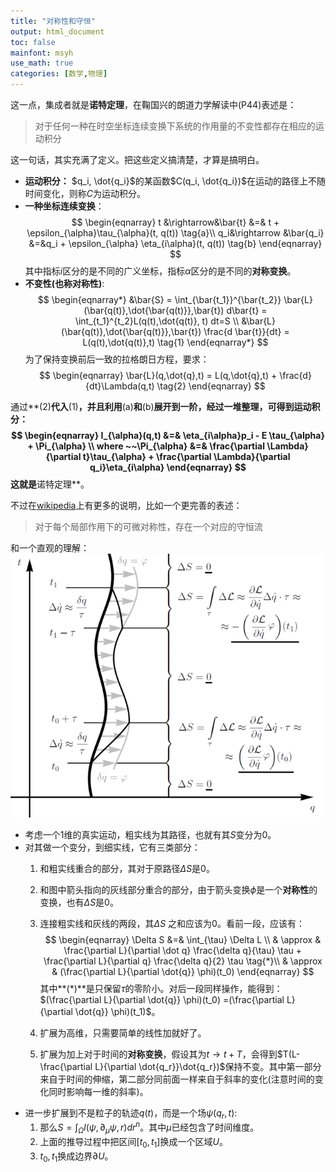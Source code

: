 ```yaml
---
title: "对称性和守恒"
output: html_document
toc: false
mainfont: msyh
use_math: true
categories: [数学,物理]
---
```

<meta http-equiv='Content-Type' content='text/html; charset=utf-8' />

这一点，集成者就是**诺特定理**，在鞠国兴的朗道力学解读中(P44)表述是：
> 对于任何一种在时空坐标连续变换下系统的作用量的不变性都存在相应的运动积分

这一句话，其实充满了定义。把这些定义搞清楚，才算是搞明白。

* **运动积分：** $q_i, \dot{q_i}$的某函数$C(q_i, \dot{q_i})$在运动的路径上不随时间变化，则称$C$为运动积分。
*  **一种坐标连续变换**：
	$$
	\begin{eqnarray}
	t &\rightarrow&\bar{t} &=& t + \epsilon_{\alpha}\tau_{\alpha}(t, q(t)) \tag{a}\\
	q_i&\rightarrow &\bar{q_i} &=&q_i + \epsilon_{\alpha} \eta_{i\alpha}(t, q(t))  \tag{b}
	\end{eqnarray}
	$$
	其中指标$i$区分的是不同的广义坐标，指标$\alpha$区分的是不同的**对称变换**。
*  **不变性(也称对称性)**:
	$$
	\begin{eqnarray*}
	&\bar{S} = \int_{\bar{t_1}}^{\bar{t_2}} \bar{L}(\bar{q(t)},\dot{\bar{q(t)}},\bar{t}) d\bar{t} = \int_{t_1}^{t_2}L(q(t),\dot{q(t)}, t) dt=S \\
	&\bar{L}(\bar{q(t)},\dot{\bar{q(t)}},\bar{t}) \frac{d \bar{t}}{dt} = L(q(t),\dot{q(t)},t) \tag{1}
	\end{eqnarray*}
	$$
	为了保持变换前后一致的拉格朗日方程，要求：
	$$
	\begin{eqnarray}
	\bar{L}(q,\dot{q},t) = L(q,\dot{q},t) + \frac{d}{dt}\Lambda(q,t) \tag{2}
	\end{eqnarray}
	$$
	
通过**(2)**代入**(1)**，并且利用**(a)**和**(b)**展开到一阶，经过一堆整理，可得到运动积分：
$$
\begin{eqnarray}
I_{\alpha}(q,t) &=& \eta_{i\alpha}p_i - E \tau_{\alpha} + \Pi_{\alpha} \\
where ~~\Pi_{\alpha} &=& \frac{\partial \Lambda}{\partial t}\tau_{\alpha} + \frac{\partial \Lambda}{\partial q_i}\eta_{i\alpha}
\end{eqnarray}
$$
这就是**诺特定理**。

不过在[wikipedia](https://en.wikipedia.org/wiki/Noether%27s_theorem)上有更多的说明，比如一个更完善的表述：
> 对于每个局部作用下的可微对称性，存在一个对应的守恒流

和一个直观的理解：
![wiki上的说明](./img/wiki_nuote.png)
* 考虑一个1维的真实运动，粗实线为其路径，也就有其$S$变分为0。
* 对其做一个变分，到细实线，它有三类部分：
	1. 和粗实线重合的部分，其对于原路径$\Delta S$是0。
	2. 和图中箭头指向的灰线部分重合的部分，由于箭头变换$\phi$是一个**对称性**的变换，也有$\Delta S$是0。
	3. 连接粗实线和灰线的两段，其$\Delta S$ 之和应该为0。看前一段，应该有：
		$$
		\begin{eqnarray}
		\Delta S &=& \int_{\tau} \Delta L \\
		& \approx & \frac{\partial L}{\partial \dot q} \frac{\delta q}{\tau} \tau + \frac{\partial L}{\partial q} \frac{\delta q}{2} \tau \tag{*}\\
		& \approx & (\frac{\partial L}{\partial \dot{q}} \phi)(t_0)
		\end{eqnarray}
		$$
		其中**(*)**是只保留$\tau$的零阶小。对后一段同样操作，能得到：$(\frac{\partial L}{\partial \dot{q}} \phi)(t_0) =(\frac{\partial L}{\partial \dot{q}} \phi)(t_1)$。
	
	4. 扩展为高维，只需要简单的线性加就好了。
	5. 扩展为加上对于时间的**对称变换**，假设其为$t \rightarrow t+T$，会得到$T(L- \frac{\partial L}{\partial \dot{q_r}}\dot{q_r})$保持不变。其中第一部分来自于时间的伸缩，第二部分同前面一样来自于斜率的变化(注意时间的变化同时影响每一维的斜率)。
* 进一步扩展到不是粒子的轨迹$q(t)$，而是一个场$\psi(q_r, t)$:
	1. 那么$S= \int_{\Omega} l(\psi, \partial_{\mu}\psi, r) dr^n$。其中$\mu$已经包含了时间维度。   
	2. 上面的推导过程中把区间$[t_0, t_1]$换成一个区域$U$。
	3. $t_0,t_1$换成边界$\partial U$。
